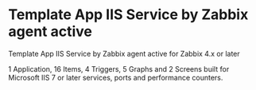 # Template App IIS Service by Zabbix agent active
Template App IIS Service by Zabbix agent active for Zabbix 4.x or later

1 Application, 16 Items, 4 Triggers, 5 Graphs and 2 Screens built for Microsoft IIS 7 or later services, ports and performance counters.
